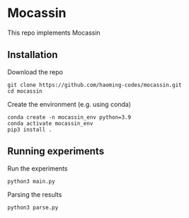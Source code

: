 # Mocassin

This repo implements Mocassin

## Installation

Download the repo
```
git clone https://github.com/haoming-codes/mocassin.git
cd mocassin
```
Create the environment (e.g. using conda)
```
conda create -n mocassin_env python=3.9
conda activate mocassin_env
pip3 install .
```


## Running experiments

Run the experiments
```
python3 main.py
```
Parsing the results
```
python3 parse.py
```
